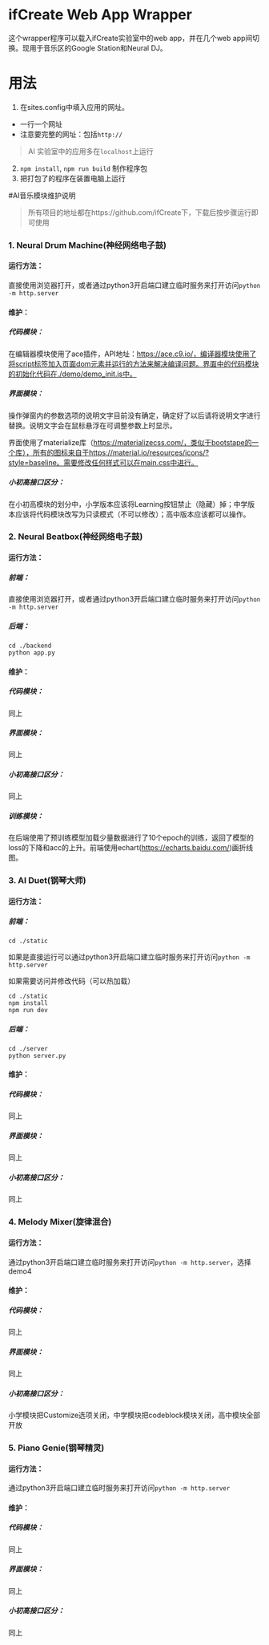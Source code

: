 ifCreate Web App Wrapper
====

这个wrapper程序可以载入ifCreate实验室中的web app，并在几个web app间切换。现用于音乐区的Google Station和Neural DJ。

# 用法

1. 在sites.config中填入应用的网址。
- 一行一个网址
- 注意要完整的网址：包括`http://`
> AI 实验室中的应用多在`localhost`上运行

2. `npm install`, `npm run build` 制作程序包
3. 把打包了的程序在装置电脑上运行





#AI音乐模块维护说明

> 所有项目的地址都在https://github.com/ifCreate下，下载后按步骤运行即可使用	

### 1. Neural Drum Machine(神经网络电子鼓)

#### 运行方法：

直接使用浏览器打开，或者通过python3开启端口建立临时服务来打开访问`python -m http.server`

#### 维护：

##### 代码模块：

在编辑器模块使用了ace插件，API地址：https://ace.c9.io/，编译器模块使用了将script标签加入页面dom元素并运行的方法来解决编译问题。界面中的代码模块的初始化代码在./demo/demo_init.js中。

##### 界面模块：

操作弹窗内的参数选项的说明文字目前没有确定，确定好了以后请将说明文字进行替换。说明文字会在鼠标悬浮在可调整参数上时显示。

界面使用了materialize库（https://materializecss.com/，类似于bootstape的一个库），所有的图标来自于https://material.io/resources/icons/?style=baseline。需要修改任何样式可以在main.css中进行。

##### 小初高接口区分：

在小初高模块的划分中，小学版本应该将Learning按钮禁止（隐藏）掉；中学版本应该将代码模块改写为只读模式（不可以修改）；高中版本应该都可以操作。

### 2. Neural Beatbox(神经网络电子鼓)

#### 运行方法：

##### 前端：

直接使用浏览器打开，或者通过python3开启端口建立临时服务来打开访问`python -m http.server`

##### 后端：

```
cd ./backend
python app.py
```

#### 维护：

##### 代码模块：

同上

##### 界面模块：

同上

##### 小初高接口区分：

同上

##### 训练模块：

在后端使用了预训练模型加载少量数据进行了10个epoch的训练，返回了模型的loss的下降和acc的上升。前端使用echart(https://echarts.baidu.com/)画折线图。

### 3. AI Duet(钢琴大师)

#### 运行方法：

##### 前端：

```
cd ./static
```

如果是直接运行可以通过python3开启端口建立临时服务来打开访问`python -m http.server`

如果需要访问并修改代码（可以热加载）

```
cd ./static
npm install
npm run dev
```

##### 后端：

```
cd ./server
python server.py
```

#### 维护：

##### 代码模块：

同上

##### 界面模块：

同上

##### 小初高接口区分：

同上

### 4. Melody Mixer(旋律混合)

#### 运行方法：

通过python3开启端口建立临时服务来打开访问`python -m http.server`，选择demo4

#### 维护：

##### 代码模块：

同上

##### 界面模块：

同上

##### 小初高接口区分：

小学模块把Customize选项关闭，中学模块把codeblock模块关闭，高中模块全部开放

### 5. Piano Genie(钢琴精灵)

#### 运行方法：

通过python3开启端口建立临时服务来打开访问`python -m http.server`

#### 维护：

##### 代码模块：

同上

##### 界面模块：

同上

##### 小初高接口区分：

同上